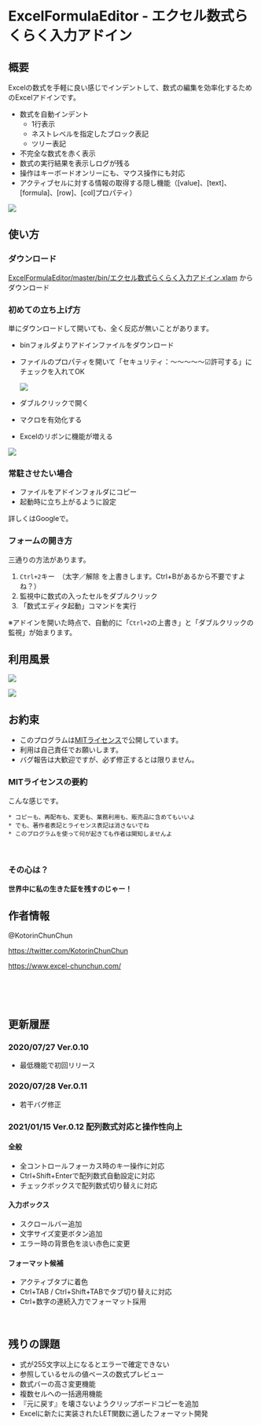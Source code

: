 # ExcelFormulaEditor - エクセル数式らくらく入力アドイン

## 概要

Excelの数式を手軽に良い感じでインデントして、数式の編集を効率化するためのExcelアドインです。

* 数式を自動インデント
  * 1行表示
  * ネストレベルを指定したブロック表記
  * ツリー表記
* 不完全な数式を赤く表示
* 数式の実行結果を表示しログが残る
* 操作はキーボードオンリーにも、マウス操作にも対応
* アクティブセルに対する情報の取得する隠し機能（[value]、[text]、[formula]、[row]、[col]プロパティ）

![](https://www.dropbox.com/s/85zcc6qy31md56i/20200730_%E3%82%A8%E3%82%AF%E3%82%BB%E3%83%AB%E3%81%AE%E6%95%B0%E5%BC%8F%E5%85%A5%E5%8A%9B%E3%82%92%E6%A5%BD%E3%81%AB%E3%81%99%E3%82%8B%E3%82%A2%E3%83%89%E3%82%A4%E3%83%B3%E3%82%92%E4%BD%9C%E3%81%A3%E3%81%A6%E3%81%BF%E3%81%9F_01.png?raw=1)



## 使い方

### ダウンロード

[ExcelFormulaEditor/master/bin/エクセル数式らくらく入力アドイン.xlam](
https://raw.githubusercontent.com/KotorinChunChun/ExcelFormulaEditor/master/bin/%E3%82%A8%E3%82%AF%E3%82%BB%E3%83%AB%E6%95%B0%E5%BC%8F%E3%82%89%E3%81%8F%E3%82%89%E3%81%8F%E5%85%A5%E5%8A%9B%E3%82%A2%E3%83%89%E3%82%A4%E3%83%B3.xlam) からダウンロード

### 初めての立ち上げ方

単にダウンロードして開いても、全く反応が無いことがあります。

* binフォルダよりアドインファイルをダウンロード
* ファイルのプロパティを開いて「セキュリティ：～～～～～☑許可する」にチェックを入れてOK

  ![](https://www.dropbox.com/s/kmr79wzlu9xzg4j/20200730_%E3%82%A8%E3%82%AF%E3%82%BB%E3%83%AB%E3%81%AE%E6%95%B0%E5%BC%8F%E5%85%A5%E5%8A%9B%E3%82%92%E6%A5%BD%E3%81%AB%E3%81%99%E3%82%8B%E3%82%A2%E3%83%89%E3%82%A4%E3%83%B3%E3%82%92%E4%BD%9C%E3%81%A3%E3%81%A6%E3%81%BF%E3%81%9F_02.png?raw=1)
  
* ダブルクリックで開く
* マクロを有効化する
* Excelのリボンに機能が増える

![](https://www.dropbox.com/s/lh20i9s3qfaejn7/20200730_%E3%82%A8%E3%82%AF%E3%82%BB%E3%83%AB%E3%81%AE%E6%95%B0%E5%BC%8F%E5%85%A5%E5%8A%9B%E3%82%92%E6%A5%BD%E3%81%AB%E3%81%99%E3%82%8B%E3%82%A2%E3%83%89%E3%82%A4%E3%83%B3%E3%82%92%E4%BD%9C%E3%81%A3%E3%81%A6%E3%81%BF%E3%81%9F_03.png?raw=1)




### 常駐させたい場合

* ファイルをアドインフォルダにコピー
* 起動時に立ち上がるように設定

詳しくはGoogleで。

### フォームの開き方

三通りの方法があります。

1. `Ctrl+2`キー　（太字／解除 を上書きします。Ctrl+Bがあるから不要ですよね？）
2. 監視中に数式の入ったセルをダブルクリック
3. 「数式エディタ起動」コマンドを実行

※アドインを開いた時点で、自動的に「`Ctrl+2`の上書き」と「ダブルクリックの監視」が始まります。

## 利用風景

![](https://www.dropbox.com/s/jnq6612el3y8tq1/20200730_%E3%82%A8%E3%82%AF%E3%82%BB%E3%83%AB%E3%81%AE%E6%95%B0%E5%BC%8F%E5%85%A5%E5%8A%9B%E3%82%92%E6%A5%BD%E3%81%AB%E3%81%99%E3%82%8B%E3%82%A2%E3%83%89%E3%82%A4%E3%83%B3%E3%82%92%E4%BD%9C%E3%81%A3%E3%81%A6%E3%81%BF%E3%81%9F_01.gif?raw=1)

![](https://www.dropbox.com/s/b0j90th4vurxiqh/20200730_%E3%82%A8%E3%82%AF%E3%82%BB%E3%83%AB%E3%81%AE%E6%95%B0%E5%BC%8F%E5%85%A5%E5%8A%9B%E3%82%92%E6%A5%BD%E3%81%AB%E3%81%99%E3%82%8B%E3%82%A2%E3%83%89%E3%82%A4%E3%83%B3%E3%82%92%E4%BD%9C%E3%81%A3%E3%81%A6%E3%81%BF%E3%81%9F_04.gif?raw=1)




## お約束

* このプログラムは[MITライセンス](https://ja.wikipedia.org/wiki/MIT_License)で公開しています。
* 利用は自己責任でお願いします。
* バグ報告は大歓迎ですが、必ず修正するとは限りません。

### MITライセンスの要約

こんな感じです。

```
* コピーも、再配布も、変更も、業務利用も、販売品に含めてもいいよ
* でも、著作者表記とライセンス表記は消さないでね
* このプログラムを使って何が起きても作者は関知しませんよ
```

<br>

### その心は？

**世界中に私の生きた証を残すのじゃー！**




## 作者情報

@KotorinChunChun

https://twitter.com/KotorinChunChun

https://www.excel-chunchun.com/

<br>

<br>

<br>

## 更新履歴

### 2020/07/27 Ver.0.10

* 最低機能で初回リリース

### 2020/07/28 Ver.0.11

* 若干バグ修正

### 2021/01/15 Ver.0.12 配列数式対応と操作性向上

#### 全般
* 全コントロールフォーカス時のキー操作に対応
* Ctrl+Shift+Enterで配列数式自動設定に対応
* チェックボックスで配列数式切り替えに対応

#### 入力ボックス
* スクロールバー追加
* 文字サイズ変更ボタン追加
* エラー時の背景色を淡い赤色に変更

#### フォーマット候補
* アクティブタブに着色
* Ctrl+TAB / Ctrl+Shift+TABでタブ切り替えに対応
* Ctrl+数字の連続入力でフォーマット採用

<br>

## 残りの課題

* 式が255文字以上になるとエラーで確定できない
* 参照しているセルの値ベースの数式プレビュー
* 数式バーの高さ変更機能
* 複数セルへの一括適用機能
* 『元に戻す』を壊さないようクリップボードコピーを追加
* Excelに新たに実装されたLET関数に適したフォーマット開発

